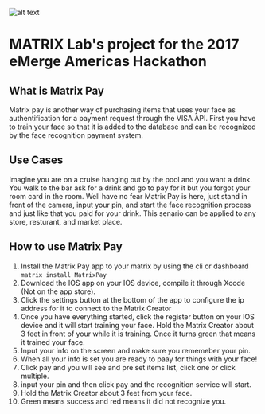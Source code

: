 ![alt text](https://github.com/matrix-io/MATRIX-Pay/blob/master/ios/MATRIX%20Pay/Assets/Assets.xcassets/Logo.imageset/Matrix%20Pay%20Logo@3x.png)

# MATRIX Lab's project for the 2017 eMerge Americas Hackathon

## What is Matrix Pay
Matrix pay is another way of purchasing items that uses your face as authentification for a payment request through the VISA API.
First you have to train your face so that it is added to the database and can be recognized by the face recognition payment system.

## Use Cases
Imagine you are on a cruise hanging out by the pool and you want a drink. You walk to the bar ask for a drink and go to pay for it but you forgot your room card in the room. Well have no fear Matrix Pay is here, just stand in front of the camera, input your pin, and start the face recognition process and just like that you paid for your drink. This senario can be applied to any store, resturant, and market place.

## How to use Matrix Pay
1) Install the Matrix Pay app to your matrix by using the cli or dashboard `matrix install MatrixPay`
2) Download the IOS app on your IOS device, compile it through Xcode (Not on the app store).
3) Click the settings button at the bottom of the app to configure the ip address for it to connect to the Matrix Creator
3) Once you have everything started, click the register button on your IOS device and it will start training your face. Hold the Matrix Creator about 3 feet in front of your while it is training. Once it turns green that means it trained your face.
4) Input your info on the screen and make sure you rememeber your pin.
5) When all your info is set you are ready to paay for things with your face!
6) Click pay and you will see and pre set items list, click one or click multiple.
7) input your pin and then click pay and the recognition service will start.
8) Hold the Matrix Creator about 3 feet from your face.
9) Green means success and red means it did not recognize you.

